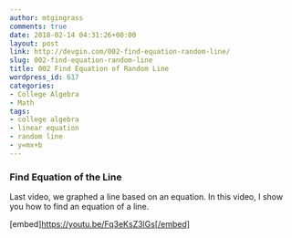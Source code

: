 ```yaml
---
author: mtgingrass
comments: true
date: 2018-02-14 04:31:26+00:00
layout: post
link: http://devgin.com/002-find-equation-random-line/
slug: 002-find-equation-random-line
title: 002 Find Equation of Random Line
wordpress_id: 617
categories:
- College Algebra
- Math
tags:
- college algebra
- linear equation
- random line
- y=mx+b
---
```


### Find Equation of the Line





Last video, we graphed a line based on an equation. In this video, I show you how to find an equation of a line.


[embed]https://youtu.be/Fq3eKsZ3lGs[/embed]
